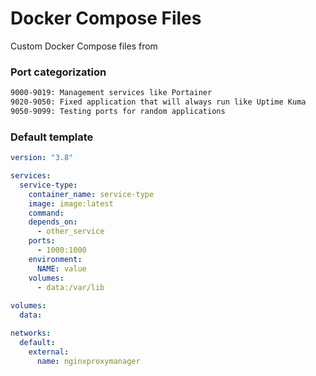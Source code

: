 # Docker Compose Files
Custom Docker Compose files from 

### Port categorization
```bash
9000-9019: Management services like Portainer
9020-9050: Fixed application that will always run like Uptime Kuma
9050-9099: Testing ports for random applications
```

### Default template
```yml
version: "3.8"

services:
  service-type:
    container_name: service-type
    image: image:latest
    command: 
    depends_on:
      - other_service
    ports: 
      - 1000:1000
    environment:
      NAME: value
    volumes: 
      - data:/var/lib
    
volumes:
  data: 

networks:
  default:
    external:
      name: nginxproxymanager
```